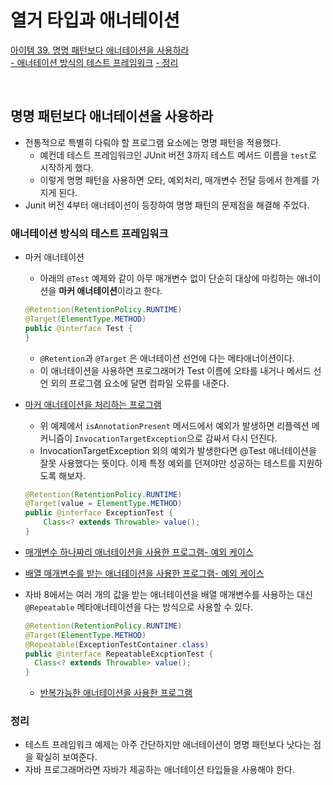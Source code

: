 # 열거 타입과 애너테이션

[아이템 39. 명명 패턴보다 애너테이션을 사용하라](#명명-패턴보다-애너테이션을-사용하라)  
[- 애너테이션 방식의 테스트 프레임워크](#애너테이션-방식의-테스트-프레임워크)
[- 정리](#정리)

<br>

## 명명 패턴보다 애너테이션을 사용하라
- 전통적으로 특별히 다뤄야 할 프로그램 요소에는 명명 패턴을 적용했다.
  - 예컨데 테스트 프레임워크인 JUnit 버전 3까지 테스트 메서드 이름을 `test`로 시작하게 했다.
  - 이렇게 명명 패턴을 사용하면 오타, 예외처리, 매개변수 전달 등에서 한계를 가지게 된다.
- Junit 버전 4부터 애너테이션이 등장하여 명명 패턴의 문제점을 해결해 주었다.

### 애너테이션 방식의 테스트 프레임워크
- 마커 애너테이션
  - 아래의 `@Test` 예제와 같이 아무 매개변수 없이 단순히 대상에 마킹하는 애너이션을 **마커 애너테이션**이라고 한다.
  ```java
  @Retention(RetentionPolicy.RUNTIME)
  @Target(ElementType.METHOD)
  public @interface Test {
  }
  ```
  - `@Retention`과 `@Target` 은 애너테이션 선언에 다는 메타애너이션이다.
  - 이 애너테이션을 사용하면 프로그래머가 Test 이름에 오타를 내거나 메서드 선언 외의 프로그램 요소에 달면 컴파일 오류를 내준다.


- [마커 애너테이션을 처리하는 프로그램](../../src/main/java/study/heejin/chapter6/item39/RunTests.java)
  - 위 예제에서 `isAnnotationPresent` 메서드에서 예외가 발생하면 리플렉션 메커니즘이 `InvocationTargetException`으로 감싸서 다시 던진다.
  - InvocationTargetException 외의 예외가 발생한다면 @Test 애너테이션을 잘못 사용했다는 뜻이다. 이제 특정 예외를 던져야만 성공하는 테스트를 지원하도록 해보자.
  ```java
  @Retention(RetentionPolicy.RUNTIME)
  @Target(value = ElementType.METHOD)
  public @interface ExceptionTest {
      Class<? extends Throwable> value();
  }
  ```
- [매개변수 하나짜리 애너테이션을 사용한 프로그램- 예외 케이스](../../src/main/java/study/heejin/chapter6/item39/SampleEx.java)
- [배열 매개변수를 받는 애너테이션을 사용한 프로그램- 예외 케이스](../../src/main/java/study/heejin/chapter6/item39/SampleExArray.java)
- 자바 8에서는 여러 개의 값을 받는 애너테이션을 배열 매개변수를 사용하는 대신 `@Repeatable` 메타애너테이션을 다는 방식으로 사용할 수 있다.
  ```java
  @Retention(RetentionPolicy.RUNTIME)
  @Target(ElementType.METHOD)
  @Repeatable(ExceptionTestContainer.class)
  public @interface RepeatableExcptionTest {
    Class<? extends Throwable> value();
  }
  ```
  - [반복가능한 애너테이션을 사용한 프로그램](../../src/main/java/study/heejin/chapter6/item39/SampleRepeatable.java)


### 정리
- 테스트 프레임워크 예제는 아주 간단하지만 애너테이션이 명명 패턴보다 낫다는 점을 확실히 보여준다.
- 자바 프로그래머라면 자바가 제공하는 애너테이션 타입들을 사용해야 한다.